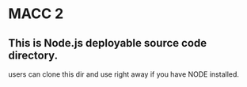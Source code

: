 # MACC 2

## This is Node.js deployable source code directory.

users can clone this dir and use right away if you have NODE installed.
